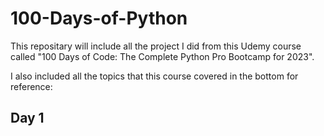 # 100-Days-of-Python

This repositary will include all the project I did from this Udemy course called "100 Days of Code: The Complete Python Pro Bootcamp for 2023".

I also included all the topics that this course covered in the bottom for reference:

## Day 1

